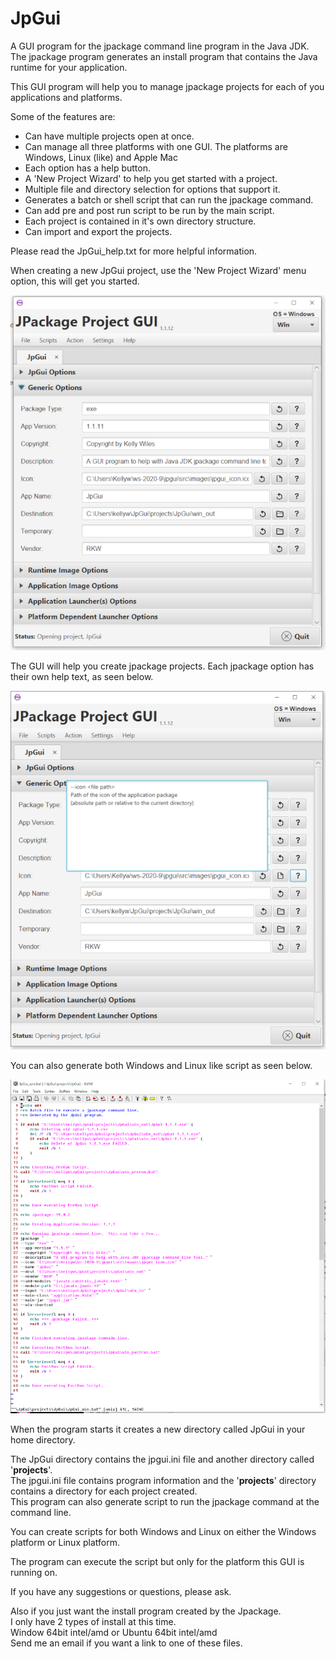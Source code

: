 # JpGui
A GUI program for the jpackage command line program in the Java JDK.<br>
The jpackage program generates an install program that contains the Java runtime for your application.

This GUI program will help you to manage jpackage projects for each of you applications and platforms.

Some of the features are:

- Can have multiple projects open at once.
- Can manage all three platforms with one GUI. The platforms are Windows, Linux (like) and Apple Mac
- Each option has a help button.
- A 'New Project Wizard' to help you get started with a project.
- Multiple file and directory selection for options that support it.
- Generates a batch or shell script that can run the jpackage command.
- Can add pre and post run script to be run by the main script.
- Each project is contained in it's own directory structure.
- Can import and export the projects.

Please read the JpGui_help.txt for more helpful information.

When creating a new JpGui project, use the 'New Project Wizard' menu option, this will get you started.

![jpgui image](src/images/jpgui.png?raw=true)

The GUI will help you create jpackage projects.  Each jpackage option has their own help text, as seen below.

![jpgui image with field help](src/images/jpGui_help.png?raw=true)

You can also generate both Windows and Linux like script as seen below.

![jpgui image of batch script](src/images/jpgui_script.png?raw=true)

When the program starts it creates a new directory called JpGui in your home directory.

The JpGui directory contains the jpgui.ini file and another directory called '**projects**'.<br>
The jpgui.ini file contains program information and the '**projects**' directory contains a directory for each project created.<br>
This program can also generate script to run the jpackage command at the command line.

You can create scripts for both Windows and Linux on either the Windows platform or Linux platform.

The program can execute the script but only for the platform this GUI is running on.

If you have any suggestions or questions, please ask.

Also if you just want the install program created by the Jpackage.<br>
I only have 2 types of install at this time.<br>
Window 64bit intel/amd or Ubuntu 64bit intel/amd<br>
Send me an email if you want a link to one of these files.
